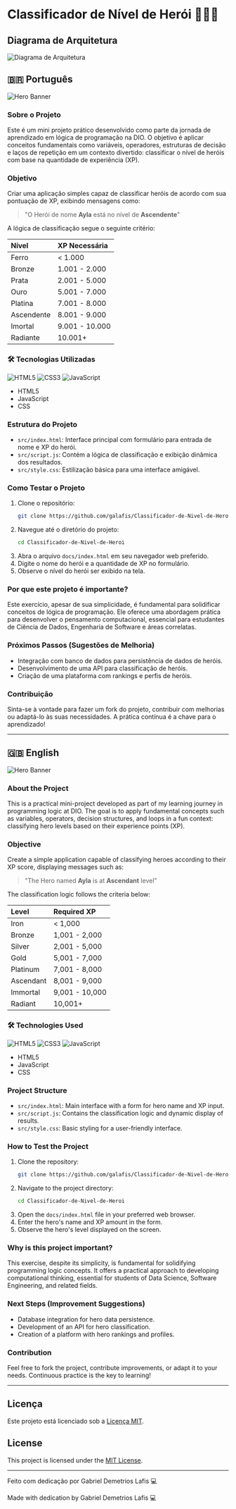# Classificador de Nível de Herói 🦸‍♂️🧠

## Diagrama de Arquitetura

![Diagrama de Arquitetura](assets/architecture_diagram.png)


## 🇧🇷 Português

![Hero Banner](assets/hero_banner.jpg)


### Sobre o Projeto

Este é um mini projeto prático desenvolvido como parte da jornada de aprendizado em lógica de programação na DIO. O objetivo é aplicar conceitos fundamentais como variáveis, operadores, estruturas de decisão e laços de repetição em um contexto divertido: classificar o nível de heróis com base na quantidade de experiência (XP).

### Objetivo

Criar uma aplicação simples capaz de classificar heróis de acordo com sua pontuação de XP, exibindo mensagens como:

> "O Herói de nome **Ayla** está no nível de **Ascendente**"

A lógica de classificação segue o seguinte critério:

| Nível       | XP Necessária |
| :---------- | :------------ |
| Ferro       | < 1.000       |
| Bronze      | 1.001 - 2.000 |
| Prata       | 2.001 - 5.000 |
| Ouro        | 5.001 - 7.000 |
| Platina     | 7.001 - 8.000 |
| Ascendente  | 8.001 - 9.000 |
| Imortal     | 9.001 - 10.000|
| Radiante    | 10.001+       |

### 🛠️ Tecnologias Utilizadas

![HTML5](https://img.shields.io/badge/HTML5-E34F26?style=for-the-badge&logo=html5&logoColor=white)
![CSS3](https://img.shields.io/badge/CSS3-1572B6?style=for-the-badge&logo=css3&logoColor=white)
![JavaScript](https://img.shields.io/badge/JavaScript-F7DF1E?style=for-the-badge&logo=javascript&logoColor=black)

- HTML5
- JavaScript
- CSS

### Estrutura do Projeto

- `src/index.html`: Interface principal com formulário para entrada de nome e XP do herói.
- `src/script.js`: Contém a lógica de classificação e exibição dinâmica dos resultados.
- `src/style.css`: Estilização básica para uma interface amigável.

### Como Testar o Projeto

1.  Clone o repositório:
    ```bash
    git clone https://github.com/galafis/Classificador-de-Nivel-de-Heroi.git
    ```
2.  Navegue até o diretório do projeto:
    ```bash
    cd Classificador-de-Nivel-de-Heroi
    ```
3.  Abra o arquivo `docs/index.html` em seu navegador web preferido.
4.  Digite o nome do herói e a quantidade de XP no formulário.
5.  Observe o nível do herói ser exibido na tela.

### Por que este projeto é importante?

Este exercício, apesar de sua simplicidade, é fundamental para solidificar conceitos de lógica de programação. Ele oferece uma abordagem prática para desenvolver o pensamento computacional, essencial para estudantes de Ciência de Dados, Engenharia de Software e áreas correlatas.

### Próximos Passos (Sugestões de Melhoria)

- Integração com banco de dados para persistência de dados de heróis.
- Desenvolvimento de uma API para classificação de heróis.
- Criação de uma plataforma com rankings e perfis de heróis.

### Contribuição

Sinta-se à vontade para fazer um fork do projeto, contribuir com melhorias ou adaptá-lo às suas necessidades. A prática contínua é a chave para o aprendizado!

---

## 🇬🇧 English

![Hero Banner](assets/hero_banner.jpg)


### About the Project

This is a practical mini-project developed as part of my learning journey in programming logic at DIO. The goal is to apply fundamental concepts such as variables, operators, decision structures, and loops in a fun context: classifying hero levels based on their experience points (XP).

### Objective

Create a simple application capable of classifying heroes according to their XP score, displaying messages such as:

> "The Hero named **Ayla** is at **Ascendant** level"

The classification logic follows the criteria below:

| Level       | Required XP   |
| :---------- | :------------ |
| Iron        | < 1,000       |
| Bronze      | 1,001 - 2,000 |
| Silver      | 2,001 - 5,000 |
| Gold        | 5,001 - 7,000 |
| Platinum    | 7,001 - 8,000 |
| Ascendant   | 8,001 - 9,000 |
| Immortal    | 9,001 - 10,000|
| Radiant     | 10,001+       |

### 🛠️ Technologies Used

![HTML5](https://img.shields.io/badge/HTML5-E34F26?style=for-the-badge&logo=html5&logoColor=white)
![CSS3](https://img.shields.io/badge/CSS3-1572B6?style=for-the-badge&logo=css3&logoColor=white)
![JavaScript](https://img.shields.io/badge/JavaScript-F7DF1E?style=for-the-badge&logo=javascript&logoColor=black)

- HTML5
- JavaScript
- CSS

### Project Structure

- `src/index.html`: Main interface with a form for hero name and XP input.
- `src/script.js`: Contains the classification logic and dynamic display of results.
- `src/style.css`: Basic styling for a user-friendly interface.

### How to Test the Project

1.  Clone the repository:
    ```bash
    git clone https://github.com/galafis/Classificador-de-Nivel-de-Heroi.git
    ```
2.  Navigate to the project directory:
    ```bash
    cd Classificador-de-Nivel-de-Heroi
    ```
3.  Open the `docs/index.html` file in your preferred web browser.
4.  Enter the hero's name and XP amount in the form.
5.  Observe the hero's level displayed on the screen.

### Why is this project important?

This exercise, despite its simplicity, is fundamental for solidifying programming logic concepts. It offers a practical approach to developing computational thinking, essential for students of Data Science, Software Engineering, and related fields.

### Next Steps (Improvement Suggestions)

- Database integration for hero data persistence.
- Development of an API for hero classification.
- Creation of a platform with hero rankings and profiles.

### Contribution

Feel free to fork the project, contribute improvements, or adapt it to your needs. Continuous practice is the key to learning!

---

## Licença

Este projeto está licenciado sob a [Licença MIT](LICENSE).

## License

This project is licensed under the [MIT License](LICENSE).

---

Feito com dedicação por Gabriel Demetrios Lafis 💻

Made with dedication by Gabriel Demetrios Lafis 💻


